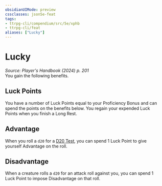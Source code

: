 ```yaml
---
obsidianUIMode: preview
cssclasses: json5e-feat
tags:
- ttrpg-cli/compendium/src/5e/xphb
- ttrpg-cli/feat
aliases: ["Lucky"]
---
```

# Lucky
*Source: Player's Handbook (2024) p. 201*  
You gain the following benefits.

## Luck Points

You have a number of Luck Points equal to your Proficiency Bonus and can spend the points on the benefits below. You regain your expended Luck Points when you finish a Long Rest.

## Advantage

When you roll a `d20` for a [D20 Test](3-Mechanics/CLI/rules/variant-rules/d20-test-xphb.md), you can spend 1 Luck Point to give yourself Advantage on the roll.

## Disadvantage

When a creature rolls a `d20` for an attack roll against you, you can spend 1 Luck Point to impose Disadvantage on that roll.